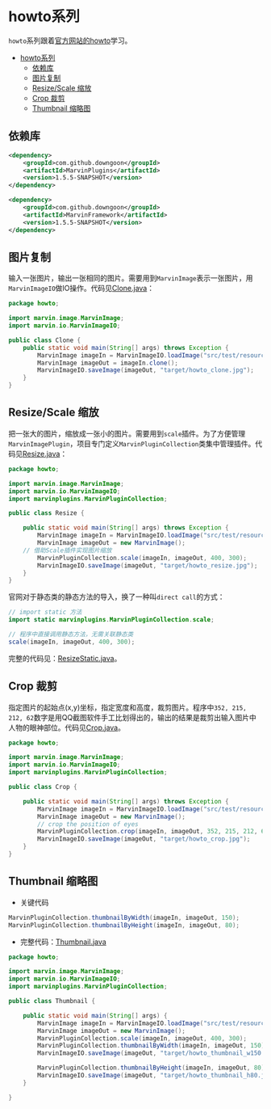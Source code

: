 # howto系列

``howto``系列跟着[官方网站的howto](http://marvinproject.sourceforge.net/en/howto.html)学习。

<!-- TOC depthFrom:1 depthTo:6 withLinks:1 updateOnSave:1 orderedList:0 -->

- [howto系列](#howto系列)
	- [依赖库](#依赖库)
	- [图片复制](#图片复制)
	- [Resize/Scale 缩放](#resizescale-缩放)
	- [Crop 裁剪](#crop-裁剪)
	- [Thumbnail 缩略图](#thumbnail-缩略图)

<!-- /TOC -->

## 依赖库

``` xml
<dependency>
	<groupId>com.github.downgoon</groupId>
	<artifactId>MarvinPlugins</artifactId>
	<version>1.5.5-SNAPSHOT</version>
</dependency>

<dependency>
	<groupId>com.github.downgoon</groupId>
	<artifactId>MarvinFramework</artifactId>
	<version>1.5.5-SNAPSHOT</version>
</dependency>
```

## 图片复制

输入一张图片，输出一张相同的图片。需要用到``MarvinImage``表示一张图片，用``MarvinImageIO``做IO操作。代码见[Clone.java](../src/test/java/howto/Clone.java)：

``` java
package howto;

import marvin.image.MarvinImage;
import marvin.io.MarvinImageIO;

public class Clone {
	public static void main(String[] args) throws Exception {
		MarvinImage imageIn = MarvinImageIO.loadImage("src/test/resources/howto.jpg");
		MarvinImage imageOut = imageIn.clone();
		MarvinImageIO.saveImage(imageOut, "target/howto_clone.jpg");
	}
}
```

## Resize/Scale 缩放

把一张大的图片，缩放成一张小的图片。需要用到``scale``插件。为了方便管理``MarvinImagePlugin``，项目专门定义``MarvinPluginCollection``类集中管理插件。代码见[Resize.java](../src/test/java/howto/Resize.java)：

``` java
package howto;

import marvin.image.MarvinImage;
import marvin.io.MarvinImageIO;
import marvinplugins.MarvinPluginCollection;

public class Resize {

	public static void main(String[] args) throws Exception {
		MarvinImage imageIn = MarvinImageIO.loadImage("src/test/resources/howto.jpg");
		MarvinImage imageOut = new MarvinImage();
    // 借助Scale插件实现图片缩放
		MarvinPluginCollection.scale(imageIn, imageOut, 400, 300);
		MarvinImageIO.saveImage(imageOut, "target/howto_resize.jpg");
	}
}
```

官网对于静态类的静态方法的导入，换了一种叫``direct call``的方式：

``` java
// import static 方法
import static marvinplugins.MarvinPluginCollection.scale;

// 程序中直接调用静态方法，无需关联静态类
scale(imageIn, imageOut, 400, 300);
```

完整的代码见：[ResizeStatic.java](../src/test/java/howto/ResizeStatic.java)。

## Crop 裁剪

指定图片的起始点(x,y)坐标，指定宽度和高度，裁剪图片。程序中``352, 215, 212, 62``数字是用QQ截图软件手工比划得出的，输出的结果是裁剪出输入图片中人物的眼神部位。代码见[Crop.java](../src/test/java/howto/Crop.java)。

``` java
package howto;

import marvin.image.MarvinImage;
import marvin.io.MarvinImageIO;
import marvinplugins.MarvinPluginCollection;

public class Crop {

	public static void main(String[] args) throws Exception {
		MarvinImage imageIn = MarvinImageIO.loadImage("src/test/resources/howto.jpg");
		MarvinImage imageOut = new MarvinImage();
		// crop the position of eyes
		MarvinPluginCollection.crop(imageIn, imageOut, 352, 215, 212, 62);
		MarvinImageIO.saveImage(imageOut, "target/howto_crop.jpg");
	}
}
```

## Thumbnail 缩略图

- 关键代码

``` java
MarvinPluginCollection.thumbnailByWidth(imageIn, imageOut, 150);
MarvinPluginCollection.thumbnailByHeight(imageIn, imageOut, 80);
```

- 完整代码：[Thumbnail.java](../src/test/java/howto/Thumbnail.java)

``` java
package howto;

import marvin.image.MarvinImage;
import marvin.io.MarvinImageIO;
import marvinplugins.MarvinPluginCollection;

public class Thumbnail {

	public static void main(String[] args) {
		MarvinImage imageIn = MarvinImageIO.loadImage("src/test/resources/howto.jpg");
		MarvinImage imageOut = new MarvinImage();
		MarvinPluginCollection.scale(imageIn, imageOut, 400, 300);
		MarvinPluginCollection.thumbnailByWidth(imageIn, imageOut, 150);
		MarvinImageIO.saveImage(imageOut, "target/howto_thumbnail_w150.jpg");

		MarvinPluginCollection.thumbnailByHeight(imageIn, imageOut, 80);
		MarvinImageIO.saveImage(imageOut, "target/howto_thumbnail_h80.jpg");
	}

}
```
